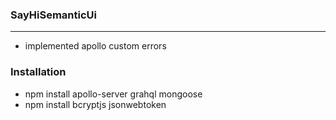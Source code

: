 ### SayHiSemanticUi
<hr>

- implemented apollo custom errors

### Installation
- npm install apollo-server grahql mongoose
- npm install bcryptjs jsonwebtoken

